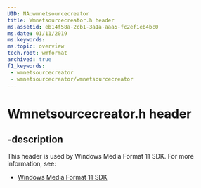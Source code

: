 ```yaml
---
UID: NA:wmnetsourcecreator
title: Wmnetsourcecreator.h header
ms.assetid: eb14f58a-2cb1-3a1a-aaa5-fc2ef1eb4bc0
ms.date: 01/11/2019
ms.keywords: 
ms.topic: overview
tech.root: wmformat
archived: true
f1_keywords:
 - wmnetsourcecreator
 - wmnetsourcecreator/wmnetsourcecreator
---
```


# Wmnetsourcecreator.h header


## -description

This header is used by Windows Media Format 11 SDK. For more information, see:

- [Windows Media Format 11 SDK](../_wmformat/index.md)

